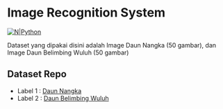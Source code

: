# Image Recognition System

[![N|Python](https://www.python.org/static/img/python-logo@2x.png)](https://www.python.org)


Dataset yang dipakai disini adalah Image Daun Nangka (50 gambar), dan Image Daun Belimbing Wuluh (50 gambar)

##  Dataset Repo

- Label 1 : [Daun Nangka](https://github.com/Taufik322/image-recognition-system/tree/main/dataset/daun%20nangka) 
- Label 2 : [Daun Belimbing Wuluh](https://github.com/Taufik322/image-recognition-system/tree/main/dataset/daun%20belimbing%20wuluh)
